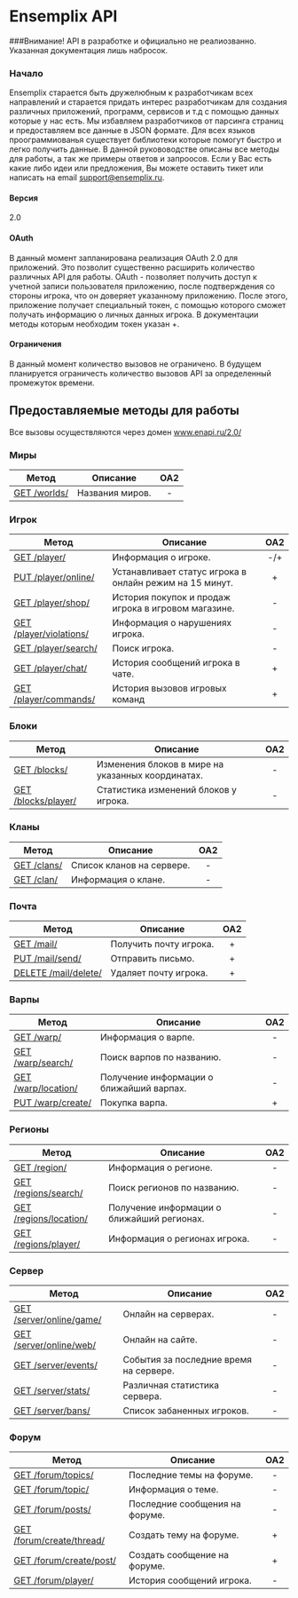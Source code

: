 Ensemplix API
==========

###Внимание! API в разработке и официально не реалиозванно. Указанная документация лишь набросок.

### Начало

Ensemplix старается быть дружелюбным к разработчикам всех направлений и старается придать интерес разработчикам для создания различных приложений, программ, сервисов и т.д с помощью
данных которые у нас есть. Мы избавляем разработчиков от парсинга страниц и предоставляем все данные в JSON формате. Для всех языков проограммиованья существует библиотеки которые помогут быстро
и легко получить данные. В данной рукововодстве описаны все методы для работы, а так же примеры ответов и запроосов. 
Если у Вас есть какие либо идеи или предложения, Вы можете оставить тикет или написать на email support@ensemplix.ru.

#### Версия
2.0

#### OAuth

В данный момент запланирована реализация OAuth 2.0 для приложений. Это позволит существенно расширить количество различных
API для работы. OAuth - позволяет получить доступ к учетной записи пользователя приложению, после подтверждения со стороны игрока,
что он доверяет указанному приложению. После этого, приложение получает специальный токен, с помощью которого сможет получать
информацию о личных данных игрока. В документации методы которым необходим токен указан +. 

#### Ограничения

В данный момент количество вызовов не ограничено. В будущем планируется ограничесть количество вызовов API за определенный
промежуток времени.

## Предоставляемые методы для работы

Все вызовы осуществляются через домен www.enapi.ru/2.0/

### Миры

| Метод | Описание | OA2 |
| ----- | -------- |:---:|
| [GET /worlds/](worlds.md#get-worlds) | Названия миров. | - |

### Игрок

| Метод | Описание | OA2 |
| ----- | -------- |:---:|
| [GET /player/](player.md) | Информация о игроке. | -/+ |
| [PUT /player/online/](player.md) | Устанавливает статус игрока в онлайн режим на 15 минут. | + |
| [GET /player/shop/](player.md) | История покупок и продаж игрока в игровом магазине. | - |
| [GET /player/violations/](player.md) | Информация о нарушениях игрока. | - |
| [GET /player/search/](player.md) | Поиск игрока. | - |
| [GET /player/chat/](player.md) | История сообщений игрока в чате. | + |
| [GET /player/commands/](player.md) | История вызовов игровых команд | + |

### Блоки
| Метод | Описание | OA2 |
| ----- | -------- |:---:|
| [GET /blocks/](blocks.md) | Изменения блоков в мире на указанных координатах. | - |
| [GET /blocks/player/](blocks.md) | Статистика изменений блоков у игрока. | - |

### Кланы
| Метод | Описание | OA2 |
| ----- | -------- |:---:|
| [GET /clans/](clans.md#get-clans) | Список кланов на сервере. | - |
| [GET /clan/](clans.md#get-clan) | Информация о клане. | - |

### Почта
| Метод | Описание | OA2 |
| ----- | -------- |:---:|
| [GET /mail/](mail.md) | Получить почту игрока. | + |
| [PUT /mail/send/](mail.md) | Отправить письмо. | + |
| [DELETE /mail/delete/](mail.md) | Удаляет почту игрока. | + |

### Варпы
| Метод | Описание | OA2 |
| ----- | -------- |:---:|
| [GET /warp/](warp.md) | Информация о варпе. | - |
| [GET /warp/search/](warp.md) | Поиск варпов по названию. | - |
| [GET /warp/location/](warp.md) | Получение информации о ближайший варпах. | - |
| [PUT /warp/create/](warp.md) | Покупка варпа. | + |

### Регионы
| Метод | Описание | OA2 |
| ----- | -------- |:---:|
| [GET /region/](regions.md) | Информация о регионе. | - |
| [GET /regions/search/](regions.md) | Поиск регионов по названию. | - |
| [GET /regions/location/](regions.md) | Получение информации о ближайший регионах. | - |
| [GET /regions/player/](regions.md) | Информация о регионах игрока. | - |

### Сервер
| Метод | Описание | OA2 |
| ----- | -------- |:---:|
| [GET /server/online/game/](server.md) | Онлайн на серверах. | - |
| [GET /server/online/web/](server.md) | Онлайн на сайте. | - |
| [GET /server/events/](server.md) | События за последние время на сервере. | - |
| [GET /server/stats/](server.md) | Различная статистика сервера. | - |
| [GET /server/bans/](server.md) | Список забаненных игроков. | - |

### Форум
| Метод | Описание | OA2 |
| ----- | -------- |:---:|
| [GET /forum/topics/](forum.md) | Последние темы на форуме. | - |
| [GET /forum/topic/](forum.md) | Информация о теме. | - |
| [GET /forum/posts/](forum.md) | Последние сообщения на форуме. | - |
| [GET /forum/create/thread/](forum.md) | Создать тему на форуме. | + |
| [GET /forum/create/post/](forum.md) | Создать сообщение на форуме. | + |
| [GET /forum/player/](forum.md) | История сообщений игрока. | - |














